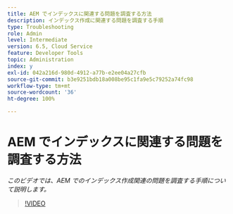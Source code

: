 ```yaml
---
title: AEM でインデックスに関連する問題を調査する方法
description: インデックス作成に関連する問題を調査する手順
type: Troubleshooting
role: Admin
level: Intermediate
version: 6.5, Cloud Service
feature: Developer Tools
topic: Administration
index: y
exl-id: 042a216d-980d-4912-a77b-e2ee04a27cfb
source-git-commit: b3e9251bdb18a008be95c1fa9e5c79252a74fc98
workflow-type: tm+mt
source-wordcount: '36'
ht-degree: 100%

---
```


# AEM でインデックスに関連する問題を調査する方法

*このビデオでは、AEM でのインデックス作成関連の問題を調査する手順について説明します。*

>[!VIDEO](https://video.tv.adobe.com/v/335465?quality=12&learn=on)
